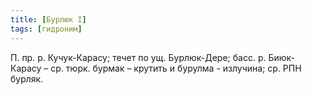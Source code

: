 ```yaml
---
title: [Бурлюк I]
tags: [гидроним]
---
```


П. пр. р. Кучук-Карасу; течет по ущ. Бурлюк-Дере; басс. р. Биюк-Карасу – ср.
тюрк. бурмак – крутить и бурулма - излучина; ср. РПН бурляк.
